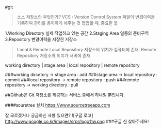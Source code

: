 #git
> 소스 저장소란 무엇인가?
> VCS : Version Control System
> 파일의 변경이력을 기록하여 관리를 용이하게 해주는 것
> 협업할 때, 중요한 툴

1.Working Directory
실제 작업하고 있는 공간
2.Staging Area
일종의 준비구역
3.Repository
변경이력을 저장한 저장소
>Local & Remote
Local Repository
저장소의 위치가 컴퓨터에 존재.
Remote Repository
저장소의 위치가 서버에 존재.

working directory | stage area | local repository | remote repository

###working dircetory -> stage area : add
###stage area -> local repository : commit
###local repository -> remote repository : push
###remote repository -> working directory : pull

##Github은 Git 저장소를 제공하는 서비스 중에서 하나일 뿐입니다.

####souretree 설치
<https://www.sourcetreeapp.com>

잘 모르겠거나 궁금하신 사항 있으면?
![구글 로고] http://www.google.co.kr/images/srpr/logo11w.png
###구글 신 찾아주세요!
